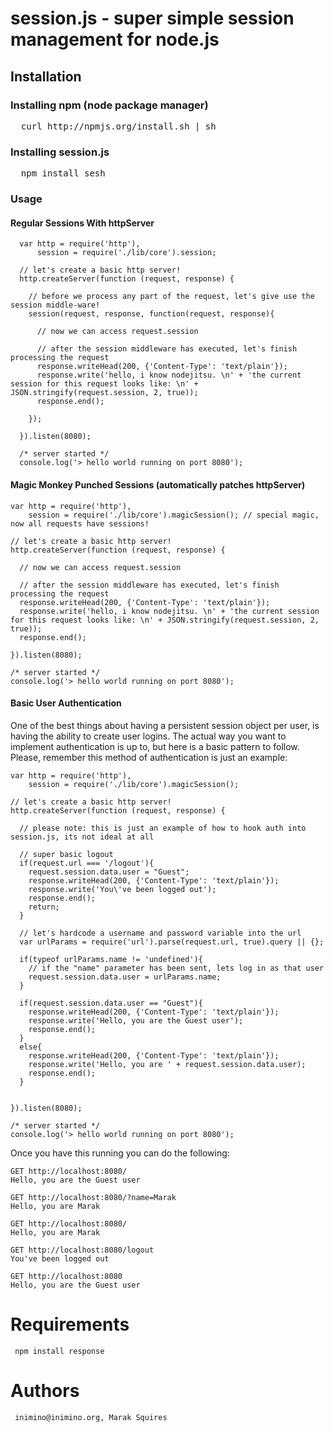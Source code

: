 # session.js - super simple session management for node.js


## Installation

### Installing npm (node package manager)
<pre>
  curl http://npmjs.org/install.sh | sh
</pre>

### Installing session.js
<pre>
  npm install sesh
</pre>

### Usage

#### Regular Sessions With httpServer

      var http = require('http'), 
          session = require('./lib/core').session;

      // let's create a basic http server!
      http.createServer(function (request, response) {

        // before we process any part of the request, let's give use the session middle-ware!
        session(request, response, function(request, response){

          // now we can access request.session

          // after the session middleware has executed, let's finish processing the request
          response.writeHead(200, {'Content-Type': 'text/plain'});
          response.write('hello, i know nodejitsu. \n' + 'the current session for this request looks like: \n' + JSON.stringify(request.session, 2, true));
          response.end();
    
        });

      }).listen(8080);

      /* server started */  
      console.log('> hello world running on port 8080');


#### Magic Monkey Punched Sessions (automatically patches httpServer)

    var http = require('http'),
        session = require('./lib/core').magicSession(); // special magic, now all requests have sessions!

    // let's create a basic http server!
    http.createServer(function (request, response) {

      // now we can access request.session

      // after the session middleware has executed, let's finish processing the request
      response.writeHead(200, {'Content-Type': 'text/plain'});
      response.write('hello, i know nodejitsu. \n' + 'the current session for this request looks like: \n' + JSON.stringify(request.session, 2, true));
      response.end();

    }).listen(8080);

    /* server started */  
    console.log('> hello world running on port 8080');

#### Basic User Authentication

One of the best things about having a persistent session object per user, is having the ability to create user logins. The actual way you want to implement authentication is up to, but here is a basic pattern to follow. Please, remember this method of authentication is just an example:
    
    var http = require('http'),
        session = require('./lib/core').magicSession();

    // let's create a basic http server!
    http.createServer(function (request, response) {

      // please note: this is just an example of how to hook auth into session.js, its not ideal at all

      // super basic logout
      if(request.url === '/logout'){
        request.session.data.user = "Guest";
        response.writeHead(200, {'Content-Type': 'text/plain'});
        response.write('You\'ve been logged out');
        response.end();
        return;
      }

      // let's hardcode a username and password variable into the url
      var urlParams = require('url').parse(request.url, true).query || {};

      if(typeof urlParams.name != 'undefined'){
        // if the "name" parameter has been sent, lets log in as that user
        request.session.data.user = urlParams.name;
      }

      if(request.session.data.user == "Guest"){
        response.writeHead(200, {'Content-Type': 'text/plain'});
        response.write('Hello, you are the Guest user');
        response.end();
      }
      else{
        response.writeHead(200, {'Content-Type': 'text/plain'});
        response.write('Hello, you are ' + request.session.data.user);
        response.end();
      }


    }).listen(8080);

    /* server started */  
    console.log('> hello world running on port 8080');
    
Once you have this running you can do the following:

    GET http://localhost:8080/
    Hello, you are the Guest user
    
    GET http://localhost:8080/?name=Marak
    Hello, you are Marak
    
    GET http://localhost:8080/
    Hello, you are Marak
    
    GET http://localhost:8080/logout
    You've been logged out
    
    GET http://localhost:8080 
    Hello, you are the Guest user
    
# Requirements 

     npm install response
     
# Authors

     inimino@inimino.org, Marak Squires

